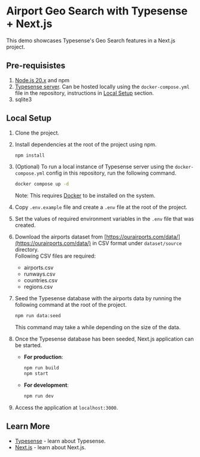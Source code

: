 # Airport Geo Search with Typesense + Next.js

This demo showcases Typesense's Geo Search features in a Next.js project.

## Pre-requisistes

1. [Node.js 20.x](https://nodejs.org) and npm
2. [Typesense server](https://typesense.org/docs/guide/install-typesense.html). Can be hosted locally using the `docker-compose.yml` file in the repository, instructions in [Local Setup](#local-setup) section.
3. sqlite3

## Local Setup

1. Clone the project.

2. Install dependencies at the root of the project using npm.
   ```bash
   npm install
   ```
3. (Optional) To run a local instance of Typesense server using the `docker-compose.yml` config in this repository, run the following command.
   ```bash
   docker compose up -d
   ```
   Note: This requires [Docker](https://www.docker.com/get-started/) to be installed on the system.
4. Copy `.env.example` file and create a `.env` file at the root of the project.
5. Set the values of required environment variables in the `.env` file that was created.
6. Download the airports dataset from [https://ourairports.com/data/](https://ourairports.com/data/) in CSV format under `dataset/source` directory.  
   Following CSV files are required:
   - airports.csv
   - runways.csv
   - countries.csv
   - regions.csv  
7. Seed the Typesense database with the airports data by running the following command at the root of the project.
   ```bash
   npm run data:seed
   ```
   This command may take a while depending on the size of the data.
8. Once the Typesense database has been seeded, Next.js application can be started.
   - **For production**:
     ```bash
     npm run build
     npm start
     ```
   - **For development**:
     ```bash
     npm run dev
     ```
9. Access the application at `localhost:3000`.

## Learn More
- [Typesense](https://typesense.org) - learn about Typesense.
- [Next.js](https://nextjs.org/docs) - learn about Next.js.

